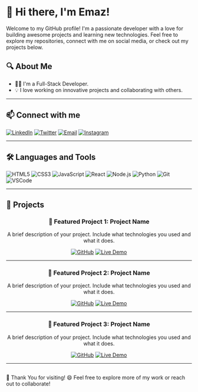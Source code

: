 # 👋 Hi there, I'm Emaz!

Welcome to my GitHub profile! I'm a passionate developer with a love for building awesome projects and learning new technologies. Feel free to explore my repositories, connect with me on social media, or check out my projects below.

## 🔍 About Me

- 👨‍💻 I'm a Full-Stack Developer.
- 💡 I love working on innovative projects and collaborating with others.
---

## 📫 Connect with me

[![LinkedIn](https://img.shields.io/badge/LinkedIn-%230077B5.svg?style=for-the-badge&logo=linkedin&logoColor=white)](https://www.linkedin.com/in/emaz-ahmed)
[![Twitter](https://img.shields.io/badge/Twitter-%231DA1F2.svg?style=for-the-badge&logo=twitter&logoColor=white)](https://twitter.com/yourhandle)
[![Email](https://img.shields.io/badge/Email-%23D14836.svg?style=for-the-badge&logo=gmail&logoColor=white)](mailto:emazahmedshayafuddinchy@gmail.com)
[![Instagram](https://img.shields.io/badge/Instagram-%23E4405F.svg?style=for-the-badge&logo=instagram&logoColor=white)]([https://www.instagram.com/](https://www.instagram.com/__emzzz___?igsh=OGQ5ZDc2ODk2ZA==))

---

## 🛠️ Languages and Tools

<p align="left">
  <img src="https://img.shields.io/badge/HTML5-E34F26?style=for-the-badge&logo=html5&logoColor=white" alt="HTML5" />
  <img src="https://img.shields.io/badge/CSS3-%231572B6.svg?style=for-the-badge&logo=css3&logoColor=white" alt="CSS3" />
  <img src="https://img.shields.io/badge/JavaScript-%23F7DF1E.svg?style=for-the-badge&logo=javascript&logoColor=black" alt="JavaScript" />
  <img src="https://img.shields.io/badge/React-%2361DAFB.svg?style=for-the-badge&logo=react&logoColor=black" alt="React" />
  <img src="https://img.shields.io/badge/Node.js-339933?style=for-the-badge&logo=nodedotjs&logoColor=white" alt="Node.js" />
  <img src="https://img.shields.io/badge/Python-%233776AB.svg?style=for-the-badge&logo=python&logoColor=white" alt="Python" />
  <img src="https://img.shields.io/badge/Git-%23F05032.svg?style=for-the-badge&logo=git&logoColor=white" alt="Git" />
  <img src="https://img.shields.io/badge/VSCode-%23007ACC.svg?style=for-the-badge&logo=visual-studio-code&logoColor=white" alt="VSCode" />
  <!-- Add more tools or languages as needed -->
</p>

---

## 🚀 Projects

<div align="center">

### 📌 Featured Project 1: Project Name

A brief description of your project. Include what technologies you used and what it does.

[![GitHub](https://img.shields.io/badge/View%20on%20GitHub-%23181717.svg?style=for-the-badge&logo=github&logoColor=white)](https://github.com/yourusername/yourproject)
[![Live Demo](https://img.shields.io/badge/Live%20Demo-%23007ACC.svg?style=for-the-badge&logo=internet-explorer&logoColor=white)](https://yourwebsite.com)

---

### 📌 Featured Project 2: Project Name

A brief description of your project. Include what technologies you used and what it does.

[![GitHub](https://img.shields.io/badge/View%20on%20GitHub-%23181717.svg?style=for-the-badge&logo=github&logoColor=white)](https://github.com/yourusername/yourproject)
[![Live Demo](https://img.shields.io/badge/Live%20Demo-%23007ACC.svg?style=for-the-badge&logo=internet-explorer&logoColor=white)](https://yourwebsite.com)

---

### 📌 Featured Project 3: Project Name

A brief description of your project. Include what technologies you used and what it does.

[![GitHub](https://img.shields.io/badge/View%20on%20GitHub-%23181717.svg?style=for-the-badge&logo=github&logoColor=white)](https://github.com/yourusername/yourproject)
[![Live Demo](https://img.shields.io/badge/Live%20Demo-%23007ACC.svg?style=for-the-badge&logo=internet-explorer&logoColor=white)](https://yourwebsite.com)

</div>

---

##
🙏 Thank You for visiting! 😄 Feel free to explore more of my work or reach out to collaborate!
